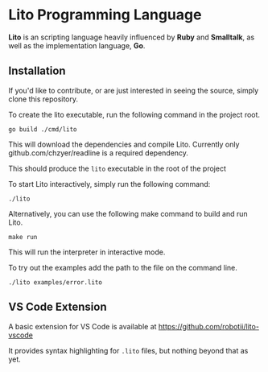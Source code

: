 # Lito Programming Language

**Lito** is an scripting language heavily influenced by **Ruby** and **Smalltalk**, as well as the implementation language, **Go**.


## Installation

If you'd like to contribute, or are just interested in seeing the source, simply clone this repository.

To create the lito executable, run the following command in the project root.

```
go build ./cmd/lito
```

This will download the dependencies and compile Lito. Currently only github.com/chzyer/readline is a required dependency.

This should produce the `lito` executable in the root of the project

To start Lito interactively, simply run the following command:

```
./lito
```

Alternatively, you can use the following make command to build and run Lito.

```
make run
```

This will run the interpreter in interactive mode.

To try out the examples add the path to the file on the command line.

```
./lito examples/error.lito
```

## VS Code Extension

A basic extension for VS Code is available at https://github.com/robotii/lito-vscode

It provides syntax highlighting for `.lito` files, but nothing beyond that as yet.

